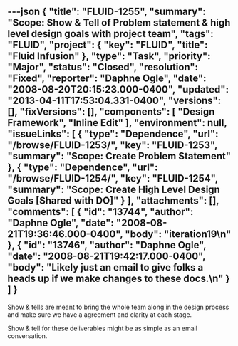 ---json
{
  "title": "FLUID-1255",
  "summary": "Scope:  Show & Tell of Problem statement & high level design goals with project team",
  "tags": "FLUID",
  "project": {
    "key": "FLUID",
    "title": "Fluid Infusion"
  },
  "type": "Task",
  "priority": "Major",
  "status": "Closed",
  "resolution": "Fixed",
  "reporter": "Daphne Ogle",
  "date": "2008-08-20T20:15:23.000-0400",
  "updated": "2013-04-11T17:53:04.331-0400",
  "versions": [],
  "fixVersions": [],
  "components": [
    "Design Framework",
    "Inline Edit"
  ],
  "environment": null,
  "issueLinks": [
    {
      "type": "Dependence",
      "url": "/browse/FLUID-1253/",
      "key": "FLUID-1253",
      "summary": "Scope:  Create Problem Statement"
    },
    {
      "type": "Dependence",
      "url": "/browse/FLUID-1254/",
      "key": "FLUID-1254",
      "summary": "Scope: Create High Level Design Goals [Shared with DO]"
    }
  ],
  "attachments": [],
  "comments": [
    {
      "id": "13744",
      "author": "Daphne Ogle",
      "date": "2008-08-21T19:36:46.000-0400",
      "body": "iteration19\n"
    },
    {
      "id": "13746",
      "author": "Daphne Ogle",
      "date": "2008-08-21T19:42:17.000-0400",
      "body": "Likely just an email to give folks a heads up if we make changes to these docs.\n"
    }
  ]
}
---
Show & tells are meant to bring the whole team along in the design process and make sure we have a agreement and clarity at each stage.

Show & tell for these deliverables might be as simple as an email conversation.

        